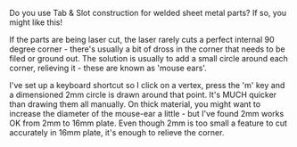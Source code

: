 Do you use Tab & Slot construction for welded sheet metal parts?
If so, you might like this!

If the parts are being laser cut, the laser rarely cuts a perfect internal 90 degree corner - there's usually a bit of dross in the corner that needs to be filed or ground out.
The solution is usually to add a small circle around each corner, relieving it - these are known as 'mouse ears'.

I've set up a keyboard shortcut so I click on a vertex, press the 'm' key and a dimensioned 2mm circle is drawn around that point.  It's MUCH quicker than drawing them all manually.
On thick material, you might want to increase the diameter of the mouse-ear a little - but I've found 2mm works OK from 2mm to 16mm plate.  Even though 2mm is too small a feature to cut accurately in 16mm plate, it's enough to relieve the corner.

